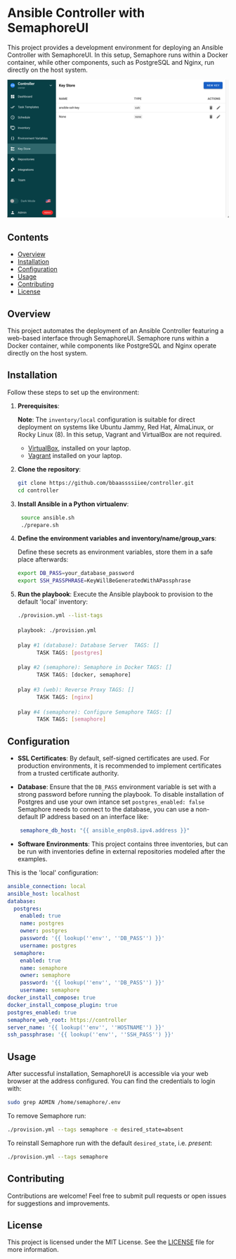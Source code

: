 # Ansible Controller with SemaphoreUI

This project provides a development environment for deploying an Ansible Controller with SemaphoreUI. In this setup, Semaphore runs within a Docker container, while other components, such as PostgreSQL and Nginx, run directly on the host system.

![screenshot of Semaphore](screenshot.png "SemaphoreUI")

## Contents

- [Overview](#overview)
- [Installation](#installation)
- [Configuration](#configuration)
- [Usage](#usage)
- [Contributing](#contributing)
- [License](#license)

## Overview

This project automates the deployment of an Ansible Controller featuring a web-based interface through SemaphoreUI. Semaphore runs within a Docker container, while components like PostgreSQL and Nginx operate directly on the host system.

## Installation

Follow these steps to set up the environment:

1. **Prerequisites**:

   **Note**: The `inventory/local` configuration is suitable for direct deployment on systems like Ubuntu Jammy, Red Hat, AlmaLinux, or Rocky Linux (8). In this setup, Vagrant and VirtualBox are not required.
   - [VirtualBox](https://www.virtualbox.org/), installed on your laptop.
   - [Vagrant](https://www.vagrantup.com/) installed on your laptop.

2. **Clone the repository**:

   ```bash
   git clone https://github.com/bbaassssiiee/controller.git
   cd controller
   ```
3. **Install Ansible in a Python virtualenv**:

   ```bash
    source ansible.sh
    ./prepare.sh
   ```

4. **Define the environment variables and inventory/name/group_vars**:

   Define these secrets as environment variables, store them in a safe place afterwards:

   ```bash
   export DB_PASS=your_database_password
   export SSH_PASSPHRASE=KeyWillBeGeneratedWithAPassphrase
   ```

5. **Run the playbook**:
   Execute the Ansible playbook to provision to the default 'local' inventory:
   ```bash
   ./provision.yml --list-tags

   playbook: ./provision.yml

   play #1 (database): Database Server	TAGS: []
         TASK TAGS: [postgres]

   play #2 (semaphore): Semaphore in Docker	TAGS: []
         TASK TAGS: [docker, semaphore]

   play #3 (web): Reverse Proxy	TAGS: []
         TASK TAGS: [nginx]

   play #4 (semaphore): Configure Semaphore	TAGS: []
         TASK TAGS: [semaphore]
   ```

## Configuration

- **SSL Certificates**: By default, self-signed certificates are used. For production environments, it is recommended to implement certificates from a trusted certificate authority.

- **Database**: Ensure that the `DB_PASS` environment variable is set with a strong password before running the playbook. To disable installation of Postgres and use your own intance set `postgres_enabled: false`
  Semaphore needs to connect to the database, you can use a non-default IP address based on an interface like:

```yaml
    semaphore_db_host: "{{ ansible_enp0s8.ipv4.address }}"
```

- **Software Environments**: This project contains three inventories, but can be run with inventories define in external repositories modeled after the examples.

This is the 'local' configuration:

```yaml
ansible_connection: local
ansible_host: localhost
database:
  postgres:
    enabled: true
    name: postgres
    owner: postgres
    password: '{{ lookup(''env'', ''DB_PASS'') }}'
    username: postgres
  semaphore:
    enabled: true
    name: semaphore
    owner: semaphore
    password: '{{ lookup(''env'', ''DB_PASS'') }}'
    username: semaphore
docker_install_compose: true
docker_install_compose_plugin: true
postgres_enabled: true
semaphore_web_root: https://controller
server_name: '{{ lookup(''env'', ''HOSTNAME'') }}'
ssh_passphrase: '{{ lookup(''env'', ''SSH_PASS'') }}'
```

## Usage

After successful installation, SemaphoreUI is accessible via your web browser at the address configured.
You can find the credentials to login with:

```bash
sudo grep ADMIN /home/semaphore/.env
```

To remove Semaphore run:
```bash
./provision.yml --tags semaphore -e desired_state=absent
```

To reinstall Semaphore run with the default `desired_state`, i.e. _present_:
```bash
./provision.yml --tags semaphore
```

## Contributing

Contributions are welcome! Feel free to submit pull requests or open issues for suggestions and improvements.

## License

This project is licensed under the MIT License. See the [LICENSE](LICENSE) file for more information.
